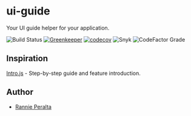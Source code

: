 # ui-guide

Your UI guide helper for your application.

![Build Status](https://github.com/rannie-peralta/ui-guide/workflows/build/badge.svg?branch=develop)
[![Greenkeeper](https://badges.greenkeeper.io/rannie-peralta/ui-guide.svg)](https://greenkeeper.io/)
[![codecov](https://codecov.io/gh/rannie-peralta/ui-guide/branch/develop/graph/badge.svg)](https://codecov.io/gh/rannie-peralta/ui-guide)
![Snyk](https://img.shields.io/snyk/vulnerabilities/github/rannie-peralta/ui-guide)
![CodeFactor Grade](https://img.shields.io/codefactor/grade/github/rannie-peralta/ui-guide/develop)

## Inspiration

[Intro.js](https://introjs.com/) - Step-by-step guide and feature introduction.

## Author

- [Rannie Peralta](https://twitter.com/rannie_peralta)
